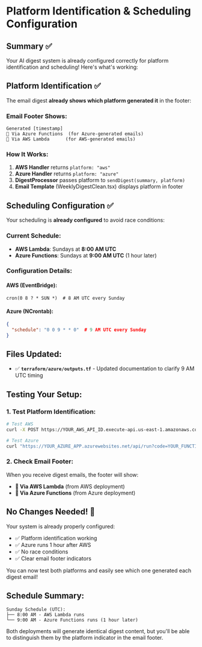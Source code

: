 # Platform Identification & Scheduling Configuration

## Summary ✅

Your AI digest system is already configured correctly for platform identification and scheduling! Here's what's working:

## Platform Identification ✅

The email digest **already shows which platform generated it** in the footer:

### Email Footer Shows:

```
Generated [timestamp]
📍 Via Azure Functions  (for Azure-generated emails)
📍 Via AWS Lambda      (for AWS-generated emails)
```

### How It Works:

1. **AWS Handler** returns `platform: "aws"`
2. **Azure Handler** returns `platform: "azure"`
3. **DigestProcessor** passes platform to `sendDigest(summary, platform)`
4. **Email Template** (WeeklyDigestClean.tsx) displays platform in footer

## Scheduling Configuration ✅

Your scheduling is **already configured** to avoid race conditions:

### Current Schedule:

- **AWS Lambda**: Sundays at **8:00 AM UTC**
- **Azure Functions**: Sundays at **9:00 AM UTC** (1 hour later)

### Configuration Details:

#### AWS (EventBridge):

```
cron(0 8 ? * SUN *)  # 8 AM UTC every Sunday
```

#### Azure (NCrontab):

```json
{
  "schedule": "0 0 9 * * 0"  # 9 AM UTC every Sunday
}
```

## Files Updated:

- ✅ **`terraform/azure/outputs.tf`** - Updated documentation to clarify 9 AM UTC timing

## Testing Your Setup:

### 1. Test Platform Identification:

```bash
# Test AWS
curl -X POST https://YOUR_AWS_API_ID.execute-api.us-east-1.amazonaws.com/prod/run

# Test Azure
curl "https://YOUR_AZURE_APP.azurewebsites.net/api/run?code=YOUR_FUNCTION_KEY"
```

### 2. Check Email Footer:

When you receive digest emails, the footer will show:

- **📍 Via AWS Lambda** (from AWS deployment)
- **📍 Via Azure Functions** (from Azure deployment)

## No Changes Needed! 🎉

Your system is already properly configured:

- ✅ Platform identification working
- ✅ Azure runs 1 hour after AWS
- ✅ No race conditions
- ✅ Clear email footer indicators

You can now test both platforms and easily see which one generated each digest email!

## Schedule Summary:

```
Sunday Schedule (UTC):
├── 8:00 AM - AWS Lambda runs
└── 9:00 AM - Azure Functions runs (1 hour later)
```

Both deployments will generate identical digest content, but you'll be able to distinguish them by the platform indicator in the email footer.
